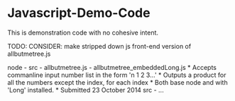 Javascript-Demo-Code
====================

This is demonstration code with no cohesive intent.




TODO: CONSIDER: make stripped down js front-end version of allbutmetree.js


node
	- src
		- allbutmetree.js
		- allbutmetree_embeddedLong.js
			* Accepts commanline input number list in the form 'n 1 2 3...'
			* Outputs a product for all the numbers except the index, for each index
			* Both base node and with 'Long' installed.
			* Submitted 23 October 2014
src
	- ...